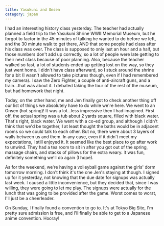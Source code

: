 ```yaml
---
title: Yasukuni and Onsen
category: japan
---
```

I had an interesting history class yesterday. The teacher had actually planned a field trip to the Yasukuni Shrine WWII Memorial Museum, but he forgot to factor in the 45 minutes of talking he wanted to do before we left, and the 30 minute walk to get there, AND that some people had class after his class was over. The class is supposed to only last an hour and a half, but those numbers don't add up correctly, so a lot of people were late getting to their next class because of poor planning. Also, because the teacher walked so fast, a lot of students ended up getting lost on the way, so they just went home. I didn't have class afterward, so I stuck around the shrine for a bit (I wasn't allowed to take pictures though, even if I had remembered my camera). I saw the Zero Fighter, a couple of anti-aircraft guns, and a train...that was about it. I debated taking the tour of the rest of the museum, but had homework that night.

Today, on the other hand, me and Jen finally got to check another thing off our list of things we absolutely have to do while we're here. We went to an Onsen (hot spring)! It was a lot...less impressive then I had imagined. First off, the actual spring was a tub about 2 yards square, filled with black water. That's right, black water. We went with a co-ed group, and although I didn't think that we'd be together, I at least thought the baths would be in adjacent rooms so we could talk to each other. But no, there were about 3 layers of walls between us and them. In any case, even if it didn't meet my expectations, I still enjoyed it. It seemed like the best place to go after work to unwind. They had a tea room to sit in after you got out of the spring, massage chairs, and stacks of pillows for the extra weary. It was fun, definitely something we'll do again (I hope).

As for the weekend, we're having a volleyball game against the girls' dorm tomorrow morning. I don't think it's the one Jen's staying at though. I signed up for it yesterday, not knowing that the due date for signups was actually last week. I caused a little inconvenience, but they decided that, since I was willing, they were going to let me play. The signups were actually for the lunch that was going to be provided after the game. Worst comes to worst, I'll just be a cheerleader.

On Sunday, I finally found a convention to go to. It's at Tokyo Big Site, I'm pretty sure admission is free, and I'll finally be able to get to a Japanese anime convention. Hooray!
